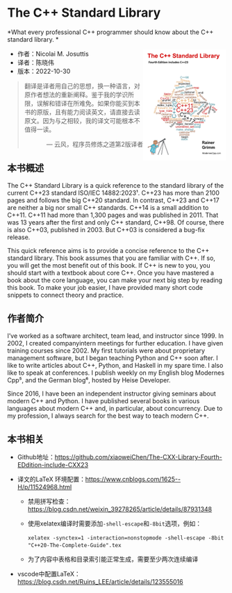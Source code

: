 # The C++ Standard Library  

*What every professional C++ programmer should know about the C++ standard library.  *

 <a href=""><img src="cover.jpg" height="256px" align="right"></a>

* 作者：Nicolai M. Josuttis
* 译者：陈晓伟
* 版本：2022-10-30

> 翻译是译者用自己的思想，换一种语言，对原作者想法的重新阐释。鉴于我的学识所限，误解和错译在所难免。如果你能买到本书的原版，且有能力阅读英文，请直接去读原文。因为与之相较，我的译文可能根本不值得一读。
>
> <p align="right"> — 云风，程序员修炼之道第2版译者</p>

## 本书概述

The C++ Standard Library is a quick reference to the standard library of the current C++23 standard ISO/IEC 14882:2023¹. C++23 has more than 2100 pages and follows the big C++20 standard. In contrast, C++23 and C++17 are neither a big nor small C++ standards. C++14 is a small addition to C++11.
C++11 had more than 1,300 pages and was published in 2011. That was 13 years after the first and only C++ standard, C++98. Of course, there is also C++03, published in 2003. But C++03 is considered a bug-fix release.

This quick reference aims is to provide a concise reference to the C++ standard library. This book assumes that you are familiar with C++. If so, you will get the most benefit out of this book. If C++ is new to you, you should start with a textbook about core C++. Once you have mastered a book about the core language, you can make your next big step by reading this book. To make your job easier, I have provided many short code snippets to connect theory and practice. 


## 作者简介

I’ve worked as a software architect, team lead, and instructor since 1999. In 2002, I created companyintern meetings for further education. I have given training courses since 2002. My first tutorials were about proprietary management software, but I began teaching Python and C++ soon after. I like to write articles about C++, Python, and Haskell in my spare time. I also like to speak at conferences. I publish weekly on my English blog Modernes Cpp⁵, and the German blog⁶, hosted by Heise Developer.

Since 2016, I have been an independent instructor giving seminars about modern C++ and Python. I have published several books in various languages about modern C++ and, in particular, about concurrency. Due to my profession, I always search for the best way to teach modern C++.



## 本书相关

* Github地址：https://github.com/xiaoweiChen/The-CXX-Library-Fourth-EDdition-include-CXX23

* 译文的LaTeX 环境配置：https://www.cnblogs.com/1625--H/p/11524968.html 
  * 禁用拼写检查：https://blog.csdn.net/weixin_39278265/article/details/87931348
  
  * 使用xelatex编译时需要添加`-shell-escape`和`-8bit`选项，例如：
  
    `xelatex -synctex=1 -interaction=nonstopmode -shell-escape -8bit "C++20-The-Complete-Guide".tex`
  
  * 为了内容中表格和目录索引能正常生成，需要至少两次连续编译
  
* vscode中配置LaTeX：https://blog.csdn.net/Ruins_LEE/article/details/123555016

